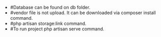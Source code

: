 <ul>
<li>#Database can be found on db folder.</li>
<li>#vendor file is not upload. It can be downloaded via composer install command.</li>
<li>#php artisan storage:link command.</li>
<li>#To run project php artisan serve command.</li>
</ul>
